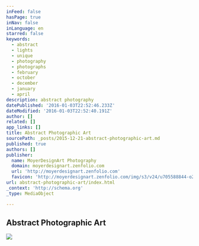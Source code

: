 ```yaml
---
inFeed: false
hasPage: true
inNav: false
inLanguage: en
starred: false
keywords:
  - abstract
  - lights
  - unique
  - photography
  - photographs
  - february
  - october
  - december
  - january
  - april
description: abstract photography
datePublished: '2016-01-03T22:52:46.233Z'
dateModified: '2016-01-03T22:52:40.191Z'
author: []
related: []
app_links: []
title: Abstract Photographic Art
sourcePath: _posts/2015-12-21-abstract-photographic-art.md
published: true
authors: []
publisher:
  name: MoyerDesignArt Photography
  domain: moyerdesignart.zenfolio.com
  url: 'http://moyerdesignart.zenfolio.com'
  favicon: 'http://moyerdesignart.zenfolio.com/img/s3/v24/u705588844-o261425969-81.ico'
url: abstract-photographic-art/index.html
_context: 'http://schema.org'
_type: MediaObject

---
```

<article style=""><h1>Abstract Photographic Art</h1><img src="http://moyerdesignart.zenfolio.com/img/s2/v59/p1643141069-4.jpg" /></article>